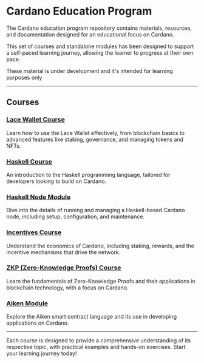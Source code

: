 # Cardano Education Program

The Cardano education program repository contains materials, resources, and documentation designed for an educational focus on Cardano.

This set of courses and standalone modules has been designed to support a self-paced learning journey, allowing the learner to progress at their own pace.

These material is under development and it's intended for learning purposes only

---

## Courses

### [Lace Wallet Course](lace-course/README.md)

Learn how to use the Lace Wallet effectively, from blockchain basics to advanced features like staking, governance, and managing tokens and NFTs.

### [Haskell Course](https://github.com/input-output-hk/haskell-course/tree/d66a39168292df8e8560dd2f0feecac620b466a4)

An introduction to the Haskell programming language, tailored for developers looking to build on Cardano.

### [Haskell Node Module](haskell-node-module/README.md)

Dive into the details of running and managing a Haskell-based Cardano node, including setup, configuration, and maintenance.

### [Incentives Course](incentives-course/README.md)

Understand the economics of Cardano, including staking, rewards, and the incentive mechanisms that drive the network.

### [ZKP (Zero-Knowledge Proofs) Course](ZKP-and-cryptography-course/README.md)

Learn the fundamentals of Zero-Knowledge Proofs and their applications in blockchain technology, with a focus on Cardano.

### [Aiken Module](https://github.com/iohkedu/aiken-module/tree/a58a644a8ba3616752502bb99ce992263e3e552d)

Explore the Aiken smart contract language and its use in developing applications on Cardano.

---

Each course is designed to provide a comprehensive understanding of its respective topic, with practical examples and hands-on exercises. Start your learning journey today!
